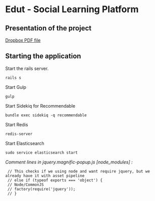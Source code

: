 # Edut - Social Learning Platform 

## Presentation of the project
[Dropbox PDF file](https://www.dropbox.com/s/m2ory2sly96vspw/Presentation-v.1.1.pdf?dl=0)

## Starting the application
Start the rails server.
```
rails s
```
Start Gulp
```
gulp
```
Start Sidekiq for Recommendable
```
bundle exec sidekiq -q recommendable
```
Start Redis
```
redis-server
```
Start Elasticsearch
```
sudo service elasticsearch start
```


*Comment lines in jquery.magnific-popup.js [node_modules] :*
```
 // This checks if we using node and want require jquery, but we already have it with asset pipeline
 // else if (typeof exports === 'object') {
 // Node/CommonJS
 // factory(require('jquery'));
 // }
 ```
